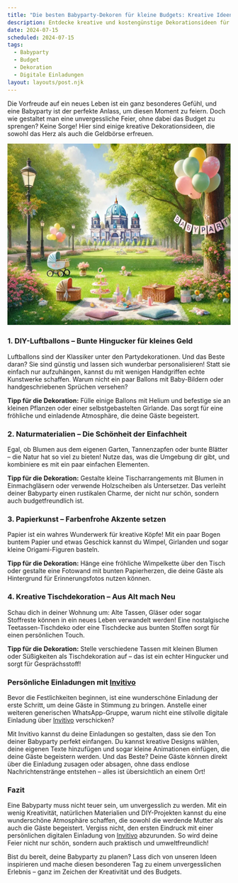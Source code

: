 ```yaml
---
title: "Die besten Babyparty-Dekoren für kleine Budgets: Kreative Ideen für eine unvergessliche Feier"
description: Entdecke kreative und kostengünstige Dekorationsideen für eine Babyparty, die im Gedächtnis bleibt, inklusive Tipps für persönliche digitale Einladungen.
date: 2024-07-15
scheduled: 2024-07-15
tags:
  - Babyparty
  - Budget
  - Dekoration
  - Digitale Einladungen
layout: layouts/post.njk
---
```


Die Vorfreude auf ein neues Leben ist ein ganz besonderes Gefühl, und eine Babyparty ist der perfekte Anlass, um diesen Moment zu feiern. Doch wie gestaltet man eine unvergessliche Feier, ohne dabei das Budget zu sprengen? Keine Sorge! Hier sind einige kreative Dekorationsideen, die sowohl das Herz als auch die Geldbörse erfreuen.

![Babyparty Dekoration](/img/picnic-park.webp)

### 1. **DIY-Luftballons – Bunte Hingucker für kleines Geld**

Luftballons sind der Klassiker unter den Partydekorationen. Und das Beste daran? Sie sind günstig und lassen sich wunderbar personalisieren! Statt sie einfach nur aufzuhängen, kannst du mit wenigen Handgriffen echte Kunstwerke schaffen. Warum nicht ein paar Ballons mit Baby-Bildern oder handgeschriebenen Sprüchen versehen?

**Tipp für die Dekoration:** Fülle einige Ballons mit Helium und befestige sie an kleinen Pflanzen oder einer selbstgebastelten Girlande. Das sorgt für eine fröhliche und einladende Atmosphäre, die deine Gäste begeistert.

### 2. **Naturmaterialien – Die Schönheit der Einfachheit**

Egal, ob Blumen aus dem eigenen Garten, Tannenzapfen oder bunte Blätter – die Natur hat so viel zu bieten! Nutze das, was die Umgebung dir gibt, und kombiniere es mit ein paar einfachen Elementen.

**Tipp für die Dekoration:** Gestalte kleine Tischarrangements mit Blumen in Einmachgläsern oder verwende Holzscheiben als Untersetzer. Das verleiht deiner Babyparty einen rustikalen Charme, der nicht nur schön, sondern auch budgetfreundlich ist.

### 3. **Papierkunst – Farbenfrohe Akzente setzen**

Papier ist ein wahres Wunderwerk für kreative Köpfe! Mit ein paar Bogen buntem Papier und etwas Geschick kannst du Wimpel, Girlanden und sogar kleine Origami-Figuren basteln.

**Tipp für die Dekoration:** Hänge eine fröhliche Wimpelkette über den Tisch oder gestalte eine Fotowand mit bunten Papierherzen, die deine Gäste als Hintergrund für Erinnerungsfotos nutzen können.

### 4. **Kreative Tischdekoration – Aus Alt mach Neu**

Schau dich in deiner Wohnung um: Alte Tassen, Gläser oder sogar Stoffreste können in ein neues Leben verwandelt werden! Eine nostalgische Teetassen-Tischdeko oder eine Tischdecke aus bunten Stoffen sorgt für einen persönlichen Touch.

**Tipp für die Dekoration:** Stelle verschiedene Tassen mit kleinen Blumen oder Süßigkeiten als Tischdekoration auf – das ist ein echter Hingucker und sorgt für Gesprächsstoff!

### **Persönliche Einladungen mit [Invitivo](https://invitivo.com/create)**

Bevor die Festlichkeiten beginnen, ist eine wunderschöne Einladung der erste Schritt, um deine Gäste in Stimmung zu bringen. Anstelle einer weiteren generischen WhatsApp-Gruppe, warum nicht eine stilvolle digitale Einladung über [Invitivo](https://invitivo.com) verschicken?

Mit Invitivo kannst du deine Einladungen so gestalten, dass sie den Ton deiner Babyparty perfekt einfangen. Du kannst kreative Designs wählen, deine eigenen Texte hinzufügen und sogar kleine Animationen einfügen, die deine Gäste begeistern werden. Und das Beste? Deine Gäste können direkt über die Einladung zusagen oder absagen, ohne dass endlose Nachrichtenstränge entstehen – alles ist übersichtlich an einem Ort!

### **Fazit**

Eine Babyparty muss nicht teuer sein, um unvergesslich zu werden. Mit ein wenig Kreativität, natürlichen Materialien und DIY-Projekten kannst du eine wunderschöne Atmosphäre schaffen, die sowohl die werdende Mutter als auch die Gäste begeistert. Vergiss nicht, den ersten Eindruck mit einer persönlichen digitalen Einladung von [Invitivo](https://invitivo.com) abzurunden. So wird deine Feier nicht nur schön, sondern auch praktisch und umweltfreundlich!

Bist du bereit, deine Babyparty zu planen? Lass dich von unseren Ideen inspirieren und mache diesen besonderen Tag zu einem unvergesslichen Erlebnis – ganz im Zeichen der Kreativität und des Budgets.
